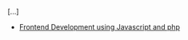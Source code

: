 [...]
* [Frontend Development using Javascript and php](http://bedford-computing.co.uk/learning/wp-content/uploads/2015/10/JavaScript-and-JQuery-Interactive-Front-End-Web-Development-Introduction.pdf)
